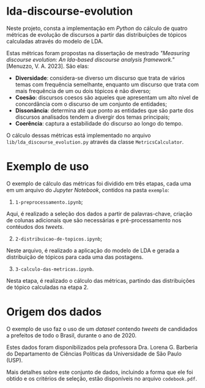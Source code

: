 # lda-discourse-evolution
Neste projeto, consta a implementação em *Python* do cálculo de quatro métricas de evolução de discursos a partir das distribuições de tópicos calculadas através do modelo de LDA.

Estas métricas foram propostas na dissertação de mestrado *"Measuring discourse evolution: An lda-based discourse analysis
framework."* [Menuzzo, V. A. 2023]. São elas:

- **Diversidade**: considera-se diverso um discurso que trata de vários temas com frequência semelhante, enquanto um discurso que trata com mais frequência de um ou dois tópicos é não diverso;
- **Coesão**: discursos coesos são aqueles que apresentam um alto nível de concordância com o discurso de um conjunto de entidades;
- **Dissonância**: determina até que ponto as entidades que são parte dos discursos analisados tendem a divergir dos temas principais;
- **Coerência**: captura a estabilidade do discurso ao longo do tempo.

O cálculo dessas métricas está implementado no arquivo `lib/lda_discourse_evolution.py` através da classe `MetricsCalculator`.

# Exemplo de uso

O exemplo de cálculo das métricas foi dividido em três etapas, cada uma em um arquivo do *Jupyter Notebook*, contidos na pasta `exemplo`:


1. `1-preprocessamento.ipynb`;
   
Aqui, é realizado a seleção dos dados a partir de palavras-chave, criação de colunas adicionais que são necessárias e pré-processamento nos contéudos dos *tweets*.

2. `2-distribuicao-de-topicos.ipynb`;

Neste arquivo, é realizado a aplicação do modelo de LDA e gerada a distribuição de tópicos para cada uma das postagens.

3. `3-calculo-das-metricas.ipynb`.

Nesta etapa, é realizado o cálculo das métricas, partindo das distribuições de tópico calculadas na etapa 2.

# Origem dos dados

O exemplo de uso faz o uso de um *dataset* contendo *tweets* de candidados a prefeitos de todo o Brasil, durante o ano de 2020.

Estes dados foram disponibilizados pela professora Dra. Lorena G. Barberia do Departamento de Ciências Políticas da Universidade de São Paulo (USP).

Mais detalhes sobre este conjunto de dados, incluindo a forma que ele foi obtido e os critérios de seleção, estão disponíveis no arquivo `codebook.pdf`.
